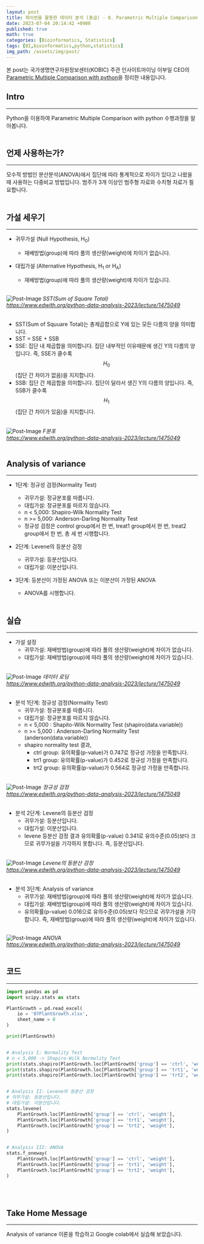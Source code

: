 ```yaml
---
layout: post
title: 파이썬을 활용한 데이터 분석 (중급) - 8. Parametric Multiple Comparison with python
date: 2023-07-04 20:14:42 +0900
published: true
math: true
categories: [Bioinformatics, Statistics]
tags: [BI,bioinformatics,python,statistics]
img_path: /assets/img/post/
---
```


본 post는 국가생명연구자원정보센터(KOBIC) 주관 인사이트마이닝 이부일 CEO의 [Parametric Multiple Comparison with python](https://www.edwith.org/python-data-analysis-2023/lecture/1475050, "Parametric Multiple Comparison with python")을 정리한 내용입니다.


## Intro
***

Python을 이용하여 Parametric Multiple Comparison with python 수행과정을 알아봅니다.
<br><br>


## 언제 사용하는가?
***

모수적 방법인 분산분석(ANOVA)에서 집단에 따라 통계적으로 차이가 있다고 나왔을 때 사용하는 다중비교 방법입니다. 범주가 3개 이상인 범주형 자료와 수치형 자료가 필요합니다.
<br><br>


## 가설 세우기
***

* 귀무가설 (Null Hypothesis, H<sub>0</sub>)
    * 재배방법(group)에 따라 풀의 생산량(weight)에 차이가 없습니다.

* 대립가설 (Alternative Hypothesis, H<sub>1</sub> or H<sub>A</sub>)
    * 재배방법(group)에 따라 풀의 생산량(weight)에 차이가 있습니다.
<br><br>


![Post-Image](Python_Data_Analysis22.png)
_SST(Sum of Square Total)<br>
https://www.edwith.org/python-data-analysis-2023/lecture/1475049_
<br><br>


* SST(Sum of Squuare Total)는 총제곱합으로 Y에 있는 모든 다름의 양을 의미합니다.
* SST = SSE + SSB
* SSE: 집단 내 제곱합을 의미합니다. 집단 내부적인 이유때문에 생긴 Y의 다름의 양입니다. 즉, SSE가 클수록 $$ H_{0} $$(집단 간 차이가 없음)을 지지합니다.
* SSB: 집단 간 제곱합을 의미합니다. 집단이 달라서 생긴 Y의 다름의 양입니다. 즉, SSB가 클수록 $$ H_{1} $$(집단 간 차이가 있음)을 지지합니다.
<br><br>


![Post-Image](Python_Data_Analysis23.png)
_F분포<br>
https://www.edwith.org/python-data-analysis-2023/lecture/1475049_
<br><br>


## Analysis of variance
***

* 1단계: 정규성 검정(Normality Test)
    * 귀무가설: 정규분포를 따릅니다.
    * 대립가설: 정규분포를 따르지 않습니다.
    * n < 5,000: Shapiro-Wilk Normality Test
    * n >= 5,000: Anderson-Darling Normality Test
    * 정규성 검정은 control group에서 한 번, treat1 group에서 한 번, treat2 group에서 한 번, 총 세 번 시행합니다.

* 2단계: Levene의 등분산 검정
    * 귀무가설: 등분산입니다.
    * 대립가설: 이분산입니다.

* 3단계: 등분산이 가정된 ANOVA 또는 이분산이 가정된 ANOVA
    * ANOVA를 시행합니다.
<br><br>


## 실습
***

* 가설 설정
    * 귀무가설: 재배방법(group)에 따라 풀의 생산량(weight)에 차이가 없습니다.
    * 대립가설: 재배방법(group)에 따라 풀의 생산량(weight)에 차이가 있습니다.
<br><br>


![Post-Image](Python_Data_Analysis24.png)
_데이터 로딩<br>
https://www.edwith.org/python-data-analysis-2023/lecture/1475049_
<br><br>


* 분석 1단계: 정규성 검정(Normality Test)
    * 귀무가설: 정규분포를 따릅니다.
    * 대립가설: 정규분포를 따르지 않습니다.
    * n < 5,000 : Shapito-Wilk Normality Test (shapiro(data.variable))
    * n >= 5,000 : Anderson-Darling Normality Test (anderson(data.variable))
    * shapiro normality test 결과,
        * ctrl group: 유의확률(p-value)가 0.747로 정규성 가정을 만족합니다.
        * trt1 group: 유의확률(p-value)가 0.452로 정규성 가정을 만족합니다.
        * trt2 group: 유의확률(p-value)가 0.564로 정규성 가정을 만족합니다.
<br><br>


![Post-Image](Python_Data_Analysis25.png)
_정규성 검정<br>
https://www.edwith.org/python-data-analysis-2023/lecture/1475049_
<br><br>


* 분석 2단계: Levene의 등분산 검정
    * 귀무가설: 등분산입니다.
    * 대립가설: 이분산입니다.
    * levene 등분산 검정 결과 유의확률(p-value) 0.341로 유의수준(0.05)보다 크므로 귀무가설을 기각하지 못합니다. 즉, 등분산입니다.
<br><br>


![Post-Image](Python_Data_Analysis26.png)
_Levene의 등분산 검정<br>
https://www.edwith.org/python-data-analysis-2023/lecture/1475049_
<br><br>


* 분석 3단계: Analysis of variance
    * 귀무가설: 재배방법(group)에 따라 풀의 생산량(weight)에 차이가 없습니다.
    * 대립가설: 재배방법(group)에 따라 풀의 생산량(weight)에 차이가 있습니다.
    * 유의확률(p-value) 0.016으로 유의수준(0.05)보다 작으므로 귀무가설을 기각합니다. 즉, 재배방법(group)에 따라 풀의 생산량(weight)에 차이가 있습니다.
<br><br>


![Post-Image](Python_Data_Analysis27.png)
_ANOVA<br>
https://www.edwith.org/python-data-analysis-2023/lecture/1475049_
<br><br>


## 코드
***

```python
import pandas as pd
import scipy.stats as stats

PlantGrowth = pd.read_excel(
    io = '07PlantGrowth.xlsx',
    sheet_name = 0
)

print(PlantGrowth)


# Analysis I: Normality Test
# n < 5,000 -> Shapiro-Wilk Normality Test
print(stats.shapiro(PlantGrowth.loc[PlantGrowth['group'] == 'ctrl', 'weight']))
print(stats.shapiro(PlantGrowth.loc[PlantGrowth['group'] == 'trt1', 'weight']))
print(stats.shapiro(PlantGrowth.loc[PlantGrowth['group'] == 'trt2', 'weight']))


# Analysis II: Levene의 등분산 검정
# 귀무가설: 등분산입니다.
# 대립가설: 이분산입니다.
stats.levene(
    PlantGrowth.loc[PlantGrowth['group'] == 'ctrl', 'weight'],
    PlantGrowth.loc[PlantGrowth['group'] == 'trt1', 'weight'],
    PlantGrowth.loc[PlantGrowth['group'] == 'trt2', 'weight'],
)


# Analysis III: ANOVA
stats.f_oneway(
    PlantGrowth.loc[PlantGrowth['group'] == 'ctrl', 'weight'],
    PlantGrowth.loc[PlantGrowth['group'] == 'trt1', 'weight'],
    PlantGrowth.loc[PlantGrowth['group'] == 'trt2', 'weight'],
)
```
<br><br>


## Take Home Message
***

Analysis of variance 이론을 학습하고 Google colab에서 실습해 보았습니다.
<br><br>